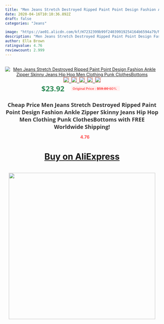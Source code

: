```yaml
---
title: "Men Jeans Stretch Destroyed Ripped Paint Point Design Fashion Ankle Zipper Skinny Jeans Hip Hop Men Clothing Punk ClothesBottoms"
date: 2020-04-16T10:10:36.892Z
draft: false
categories: "Jeans"

image: "https://ae01.alicdn.com/kf/H7232399b99f24039919254164b6594a79/Men-Jeans-Stretch-Destroyed-Ripped-Paint-Point-Design-Fashion-Ankle-Zipper-Skinny-Jeans-Hip-Hop-Men.jpg"
description: "Men Jeans Stretch Destroyed Ripped Paint Point Design Fashion Ankle Zipper Skinny Jeans Hip Hop Men Clothing Punk ClothesBottoms"
author: Ella Brown
ratingvalue: 4.76
reviewcount: 2.999
---
```

<br>
<div style="text-align: center;">
<a href="https://s.click.aliexpress.com/e/_9GwNnf" target="_blank" rel="nofollow noopener noreferrer"><img alt="Men Jeans Stretch Destroyed Ripped Paint Point Design Fashion Ankle Zipper Skinny Jeans Hip Hop Men Clothing Punk ClothesBottoms" class="magnifier-image" src="https://ae01.alicdn.com/kf/H7232399b99f24039919254164b6594a79/Men-Jeans-Stretch-Destroyed-Ripped-Paint-Point-Design-Fashion-Ankle-Zipper-Skinny-Jeans-Hip-Hop-Men.jpg_640x640.jpg">
<br>
<img style="border:1px solid salmon" src="https://ae01.alicdn.com/kf/H7232399b99f24039919254164b6594a79/Men-Jeans-Stretch-Destroyed-Ripped-Paint-Point-Design-Fashion-Ankle-Zipper-Skinny-Jeans-Hip-Hop-Men.jpg_120x120.jpg">&nbsp;&nbsp;<img style="border:1px solid salmon" src="https://ae01.alicdn.com/kf/H4cd9156d0cb34faf9f01e9e3cd4ad0c8j/Men-Jeans-Stretch-Destroyed-Ripped-Paint-Point-Design-Fashion-Ankle-Zipper-Skinny-Jeans-Hip-Hop-Men.jpg_120x120.jpg">&nbsp;&nbsp;<img style="border:1px solid salmon" src="https://ae01.alicdn.com/kf/Hdc2b010a83214e9c83f5b4549d64ea6dE/Men-Jeans-Stretch-Destroyed-Ripped-Paint-Point-Design-Fashion-Ankle-Zipper-Skinny-Jeans-Hip-Hop-Men.jpg_120x120.jpg">&nbsp;&nbsp;<img style="border:1px solid salmon" src="https://ae01.alicdn.com/kf/He30c8295c4dd46d6beb5f9f3bebbe17eg/Men-Jeans-Stretch-Destroyed-Ripped-Paint-Point-Design-Fashion-Ankle-Zipper-Skinny-Jeans-Hip-Hop-Men.jpg_120x120.jpg">&nbsp;&nbsp;<img style="border:1px solid salmon" src="https://ae01.alicdn.com/kf/H0b2f87af554044268a39cc48f8db28e2m/Men-Jeans-Stretch-Destroyed-Ripped-Paint-Point-Design-Fashion-Ankle-Zipper-Skinny-Jeans-Hip-Hop-Men.jpg_120x120.jpg"></a></div><br0>
<div style="text-align: center;"><span style="background-color: white; border: 0px; box-sizing: border-box; color: seagreen; display: inline-block; font-family: &quot;open sans&quot; , &quot;arial&quot; , &quot;helvetica&quot; , sans-serif , &quot;heiti&quot;; font-size: 24px; font-stretch: inherit; font-weight: 700; line-height: inherit; margin: 0px 10px 0px 0px; padding: 0px; vertical-align: middle;">$23.92 </span>
<span style="background: rgb(255 , 241 , 241); border-radius: 3px; border: 0px; box-sizing: border-box; color: #ff4747; display: inline-block; font-family: inherit; font-size: 12px; font-stretch: inherit; font-style: inherit; font-variant: inherit; font-weight: 600; line-height: inherit; margin: 0px; padding: 2px 5px; transform: scale(0.9); vertical-align: middle;">Original Price : <b style="text-decoration: line-through;">$59.80 </b> 60%&nbsp;&nbsp;</span></div>
<h1 style="color: #333333; display: inline-block; font-family: &quot;open sans&quot; , &quot;arial&quot; , &quot;helvetica&quot; , sans-serif , &quot;heiti&quot;; font-size: 18px; font-stretch: inherit; font-weight: 700; text-align: center;">Cheap Price Men Jeans Stretch Destroyed Ripped Paint Point Design Fashion Ankle Zipper Skinny Jeans Hip Hop Men Clothing Punk ClothesBottoms with FREE Worldwide Shipping!</h1>
<div style="color: #ff4747; text-align: center;">
<img src="https://4.bp.blogspot.com/-M0ZcTcb-5uY/XleCXlxnR4I/AAAAAAAAAEc/OrjgMkXV1oMQFaCRZj5HQwOCBcu3w1FegCPcBGAYYCw/s1600/star.png" style="height: 15px;">&nbsp;<b>4.76</b></div>
<div class="button_cont" align="center"><a class="buynow_a" href="https://s.click.aliexpress.com/e/_9GwNnf" target="_blank" rel="nofollow noopener noreferrer"><H1>Buy on AliExpress</H1></a></div><br>
<div class="separator" style="clear: both; text-align: center;">
<img src="https://lh3.googleusercontent.com/-pTy5HemUv9M/XlePHvY0dAI/AAAAAAAAAE4/0nX5iRUoIWY8eMW9Dpxeirr157OZliDIgCLcBGAsYHQ/s1600/badge.gif" width="480">
</div>
